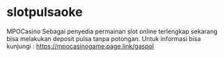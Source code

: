# slotpulsaoke
MPOCasino Sebagai penyedia permainan slot online terlengkap sekarang bisa melakukan deposit pulsa tanpa potongan.             Untuk informasi bisa kunjungi : https://mpocasinogame.page.link/gaspol
